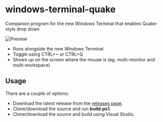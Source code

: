 # windows-terminal-quake
Companion program for the new Windows Terminal that enables Quake-style drop down

![Preview](https://files.flyingpie.nl/windows-terminal-quake.gif)

- Runs alongside the new Windows Terminal
- Toggle using CTRL+~ or CTRL+Q
- Shows up on the screen where the mouse is (eg. multi-monitor and multi-workspace)

## Usage
There are a couple of options:

- Download the latest release from the [releases page](https://github.com/flyingpie/windows-terminal-quake/releases).
- Clone/download the source and run **build.ps1**.
- Clone/download the source and build using Visual Studio.
